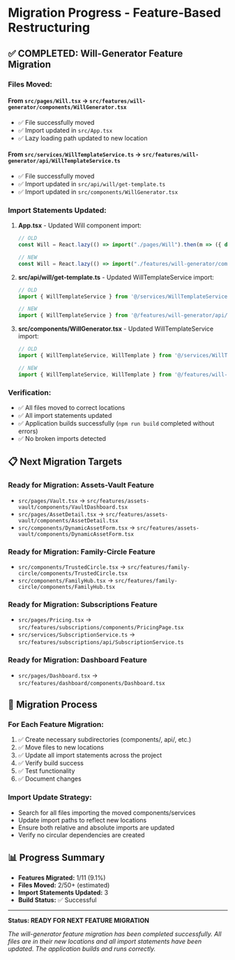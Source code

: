 # Migration Progress - Feature-Based Restructuring

## ✅ **COMPLETED: Will-Generator Feature Migration**

### **Files Moved:**

#### **From `src/pages/Will.tsx` → `src/features/will-generator/components/WillGenerator.tsx`**
- ✅ File successfully moved
- ✅ Import updated in `src/App.tsx`
- ✅ Lazy loading path updated to new location

#### **From `src/services/WillTemplateService.ts` → `src/features/will-generator/api/WillTemplateService.ts`**
- ✅ File successfully moved
- ✅ Import updated in `src/api/will/get-template.ts`
- ✅ Import updated in `src/components/WillGenerator.tsx`

### **Import Statements Updated:**

1. **App.tsx** - Updated Will component import:
   ```typescript
   // OLD
   const Will = React.lazy(() => import("./pages/Will").then(m => ({ default: m.Will })));
   
   // NEW
   const Will = React.lazy(() => import("./features/will-generator/components/WillGenerator").then(m => ({ default: m.default })));
   ```

2. **src/api/will/get-template.ts** - Updated WillTemplateService import:
   ```typescript
   // OLD
   import { WillTemplateService } from '@/services/WillTemplateService';
   
   // NEW
   import { WillTemplateService } from '@/features/will-generator/api/WillTemplateService';
   ```

3. **src/components/WillGenerator.tsx** - Updated WillTemplateService import:
   ```typescript
   // OLD
   import { WillTemplateService, WillTemplate } from '@/services/WillTemplateService';
   
   // NEW
   import { WillTemplateService, WillTemplate } from '@/features/will-generator/api/WillTemplateService';
   ```

### **Verification:**
- ✅ All files moved to correct locations
- ✅ All import statements updated
- ✅ Application builds successfully (`npm run build` completed without errors)
- ✅ No broken imports detected

## 📋 **Next Migration Targets**

### **Ready for Migration: Assets-Vault Feature**
- `src/pages/Vault.tsx` → `src/features/assets-vault/components/VaultDashboard.tsx`
- `src/pages/AssetDetail.tsx` → `src/features/assets-vault/components/AssetDetail.tsx`
- `src/components/DynamicAssetForm.tsx` → `src/features/assets-vault/components/DynamicAssetForm.tsx`

### **Ready for Migration: Family-Circle Feature**
- `src/components/TrustedCircle.tsx` → `src/features/family-circle/components/TrustedCircle.tsx`
- `src/components/FamilyHub.tsx` → `src/features/family-circle/components/FamilyHub.tsx`

### **Ready for Migration: Subscriptions Feature**
- `src/pages/Pricing.tsx` → `src/features/subscriptions/components/PricingPage.tsx`
- `src/services/SubscriptionService.ts` → `src/features/subscriptions/api/SubscriptionService.ts`

### **Ready for Migration: Dashboard Feature**
- `src/pages/Dashboard.tsx` → `src/features/dashboard/components/Dashboard.tsx`

## 🔄 **Migration Process**

### **For Each Feature Migration:**
1. ✅ Create necessary subdirectories (components/, api/, etc.)
2. ✅ Move files to new locations
3. ✅ Update all import statements across the project
4. ✅ Verify build success
5. ✅ Test functionality
6. ✅ Document changes

### **Import Update Strategy:**
- Search for all files importing the moved components/services
- Update import paths to reflect new locations
- Ensure both relative and absolute imports are updated
- Verify no circular dependencies are created

## 📊 **Progress Summary**

- **Features Migrated:** 1/11 (9.1%)
- **Files Moved:** 2/50+ (estimated)
- **Import Statements Updated:** 3
- **Build Status:** ✅ Successful

---

**Status: READY FOR NEXT FEATURE MIGRATION**

*The will-generator feature migration has been completed successfully. All files are in their new locations and all import statements have been updated. The application builds and runs correctly.* 
